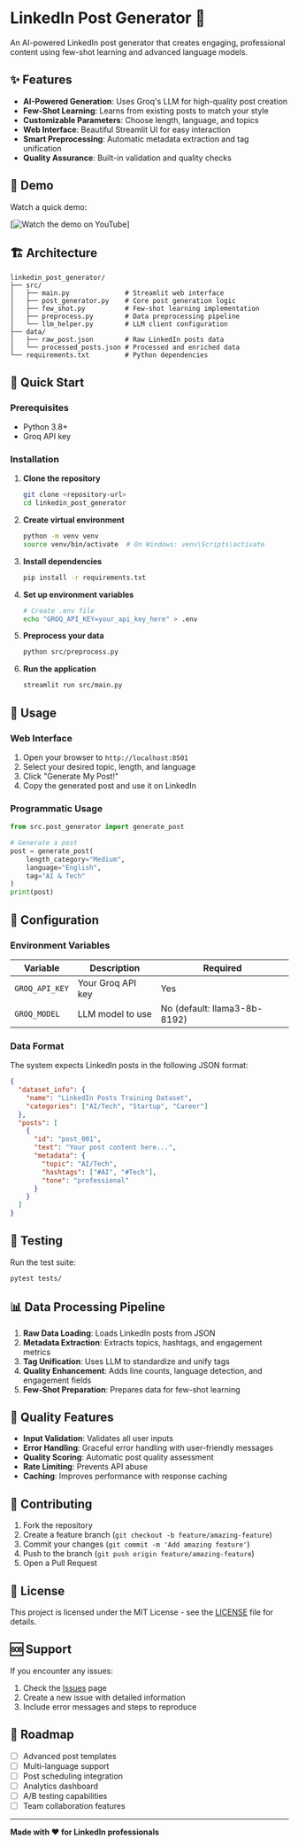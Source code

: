 # LinkedIn Post Generator 🚀

An AI-powered LinkedIn post generator that creates engaging, professional content using few-shot learning and advanced language models.

## ✨ Features

- **AI-Powered Generation**: Uses Groq's LLM for high-quality post creation
- **Few-Shot Learning**: Learns from existing posts to match your style
- **Customizable Parameters**: Choose length, language, and topics
- **Web Interface**: Beautiful Streamlit UI for easy interaction
- **Smart Preprocessing**: Automatic metadata extraction and tag unification
- **Quality Assurance**: Built-in validation and quality checks

## 🎥 Demo

Watch a quick demo:

[![Watch the demo on YouTube](https://i.ytimg.com/an_webp/WjqpQQlDJ3M/mqdefault_6s.webp?du=3000&sqp=COzf4cUG&rs=AOn4CLCyzglAcJbSbLf1GBcC3at2JhJGDA)]

## 🏗️ Architecture

```
linkedin_post_generator/
├── src/
│   ├── main.py              # Streamlit web interface
│   ├── post_generator.py    # Core post generation logic
│   ├── few_shot.py          # Few-shot learning implementation
│   ├── preprocess.py        # Data preprocessing pipeline
│   └── llm_helper.py        # LLM client configuration
├── data/
│   ├── raw_post.json        # Raw LinkedIn posts data
│   └── processed_posts.json # Processed and enriched data
└── requirements.txt         # Python dependencies
```

## 🚀 Quick Start

### Prerequisites

- Python 3.8+
- Groq API key

### Installation

1. **Clone the repository**
   ```bash
   git clone <repository-url>
   cd linkedin_post_generator
   ```

2. **Create virtual environment**
   ```bash
   python -m venv venv
   source venv/bin/activate  # On Windows: venv\Scripts\activate
   ```

3. **Install dependencies**
   ```bash
   pip install -r requirements.txt
   ```

4. **Set up environment variables**
   ```bash
   # Create .env file
   echo "GROQ_API_KEY=your_api_key_here" > .env
   ```

5. **Preprocess your data**
   ```bash
   python src/preprocess.py
   ```

6. **Run the application**
   ```bash
   streamlit run src/main.py
   ```

## 📖 Usage

### Web Interface

1. Open your browser to `http://localhost:8501`
2. Select your desired topic, length, and language
3. Click "Generate My Post!"
4. Copy the generated post and use it on LinkedIn

### Programmatic Usage

```python
from src.post_generator import generate_post

# Generate a post
post = generate_post(
    length_category="Medium",
    language="English", 
    tag="AI & Tech"
)
print(post)
```

## 🔧 Configuration

### Environment Variables

| Variable | Description | Required |
|----------|-------------|----------|
| `GROQ_API_KEY` | Your Groq API key | Yes |
| `GROQ_MODEL` | LLM model to use | No (default: llama3-8b-8192) |

### Data Format

The system expects LinkedIn posts in the following JSON format:

```json
{
  "dataset_info": {
    "name": "LinkedIn Posts Training Dataset",
    "categories": ["AI/Tech", "Startup", "Career"]
  },
  "posts": [
    {
      "id": "post_001",
      "text": "Your post content here...",
      "metadata": {
        "topic": "AI/Tech",
        "hashtags": ["#AI", "#Tech"],
        "tone": "professional"
      }
    }
  ]
}
```

## 🧪 Testing

Run the test suite:

```bash
pytest tests/
```

## 📊 Data Processing Pipeline

1. **Raw Data Loading**: Loads LinkedIn posts from JSON
2. **Metadata Extraction**: Extracts topics, hashtags, and engagement metrics
3. **Tag Unification**: Uses LLM to standardize and unify tags
4. **Quality Enhancement**: Adds line counts, language detection, and engagement fields
5. **Few-Shot Preparation**: Prepares data for few-shot learning

## 🎯 Quality Features

- **Input Validation**: Validates all user inputs
- **Error Handling**: Graceful error handling with user-friendly messages
- **Quality Scoring**: Automatic post quality assessment
- **Rate Limiting**: Prevents API abuse
- **Caching**: Improves performance with response caching

## 🤝 Contributing

1. Fork the repository
2. Create a feature branch (`git checkout -b feature/amazing-feature`)
3. Commit your changes (`git commit -m 'Add amazing feature'`)
4. Push to the branch (`git push origin feature/amazing-feature`)
5. Open a Pull Request

## 📝 License

This project is licensed under the MIT License - see the [LICENSE](LICENSE) file for details.

## 🆘 Support

If you encounter any issues:

1. Check the [Issues](https://github.com/your-repo/issues) page
2. Create a new issue with detailed information
3. Include error messages and steps to reproduce

## 🔮 Roadmap

- [ ] Advanced post templates
- [ ] Multi-language support
- [ ] Post scheduling integration
- [ ] Analytics dashboard
- [ ] A/B testing capabilities
- [ ] Team collaboration features

---

**Made with ❤️ for LinkedIn professionals** 